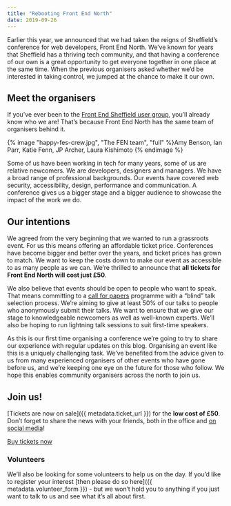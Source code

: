 ```yaml
---
title: "Rebooting Front End North"
date: 2019-09-26
---
```

Earlier this year, we announced that we had taken the reigns of Sheffield’s conference for web developers, Front End North. We’ve known for years that Sheffield has a thriving tech community, and that having a conference of our own is a great opportunity to get everyone together in one place at the same time. When the previous organisers asked whether we’d be interested in taking control, we jumped at the chance to make it our own.


## Meet the organisers

If you’ve ever been to the [Front End Sheffield user group](https://www.meetup.com/Front-End-Sheffield/), you’ll already know who we are! That’s because Front End North has the same team of organisers behind it.

{% image "happy-fes-crew.jpg", "The FEN team", "full" %}Amy Benson, Ian Parr, Katie Fenn, JP Archer, Laura Kishimoto
{% endimage %}

Some of us have been working in tech for many years, some of us are relative newcomers. We are developers, designers and managers. We have a broad range of professional backgrounds. Our events have covered web security, accessibility, design, performance and communication. A conference gives us a bigger stage and a bigger audience to showcase the impact of the work we do.


## Our intentions

We agreed from the very beginning that we wanted to run a grassroots event. For us this means offering an affordable ticket price. Conferences have become bigger and better over the years, and ticket prices has grown to match. We want to keep the costs down to make our event as accessible to as many people as we can. We’re thrilled to announce that **all tickets for Front End North will cost just £50**.

We also believe that events should be open to people who want to speak. That means committing to a [call for papers](/blog/2019/09/apply-to-speak-at-front-end-north-2020/) programme with a “blind” talk selection process. We’re aiming to give at least 50% of our talks to people who anonymously submit their talks. We want to ensure that we give our stage to knowledgeable newcomers as well as well-known experts. We’ll also be hoping to run lightning talk sessions to suit first-time speakers.

As this is our first time organising a conference we’re going to try to share our experience with regular updates on this blog. Organising an event like this is a uniquely challenging task. We’ve benefited from the advice given to us from many experienced organisers of other events who have gone before us, and we’re keeping one eye on the future for those who follow. We hope this enables community organisers across the north to join us.


## Join us!

[Tickets are now on sale]({{ metadata.ticket_url }}) for the **low cost of £50**. Don’t forget to share the news with your friends, both in the office and [on social media](https://twitter.com/intent/tweet?text=I'm%20going%20to%20Front%20End%20North%20conference%20in%20February%202020!%20%23frontendnorth&url=http%3A%2F%2Ffrontendnorth.com%2F)!

<a href="{{ metadata.ticket_url }}" class="c-button c-button--pop">Buy tickets now</a>

### Volunteers

We’ll also be looking for some volunteers to help us on the day. If you’d like to register your interest [then please do so here]({{ metadata.volunteer_form }}) - but we won’t hold you to anything if you just want to talk to us and see what it’s all about first.
